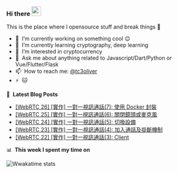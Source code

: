 ### Hi there <a href="https://17coding.online/"><img src="https://media.giphy.com/media/hvRJCLFzcasrR4ia7z/giphy.gif" width="25px"></a>
This is the place where I opensource stuff and break things :rofl:

- 🔭 &nbsp;I’m currently working on something cool :wink:
- 🌱 &nbsp;I’m currently learning cryptography, deep learning
- 👀 &nbsp;I’m interested in cryptocurrency
- 💬 &nbsp;Ask me about anything related to Javascript/Dart/Python or Vue/Flutter/Flask
- 📫 &nbsp;How to reach me: [@tc3oliver](https://twitter.com/Tc3Oliver)
- ⚡ &nbsp;:cat:

📕 &nbsp;**Latest Blog Posts**
<!-- BLOG-POST-LIST:START -->
- [[WebRTC 26] [實作] 一對一視訊通話(7): 使用 Docker 封裝](https://17coding.online/archives/145?utm_source=rss&utm_medium=rss&utm_campaign=webrtc-26-%25e5%25af%25a6%25e4%25bd%259c-%25e4%25b8%2580%25e5%25b0%258d%25e4%25b8%2580%25e8%25a6%2596%25e8%25a8%258a%25e9%2580%259a%25e8%25a9%25b17-%25e4%25bd%25bf%25e7%2594%25a8-docker-%25e5%25b0%2581%25e8%25a3%259d)
- [[WebRTC 25] [實作] 一對一視訊通話(6): 關閉鏡頭或麥克風](https://17coding.online/archives/143?utm_source=rss&utm_medium=rss&utm_campaign=webrtc-25-%25e5%25af%25a6%25e4%25bd%259c-%25e4%25b8%2580%25e5%25b0%258d%25e4%25b8%2580%25e8%25a6%2596%25e8%25a8%258a%25e9%2580%259a%25e8%25a9%25b16-%25e9%2597%259c%25e9%2596%2589%25e9%258f%25a1%25e9%25a0%25ad%25e6%2588%2596%25e9%25ba%25a5%25e5%2585%258b%25e9%25a2%25a8)
- [[WebRTC 24] [實作] 一對一視訊通話(5): 切換設備](https://17coding.online/archives/141?utm_source=rss&utm_medium=rss&utm_campaign=webrtc-24-%25e5%25af%25a6%25e4%25bd%259c-%25e4%25b8%2580%25e5%25b0%258d%25e4%25b8%2580%25e8%25a6%2596%25e8%25a8%258a%25e9%2580%259a%25e8%25a9%25b15-%25e5%2588%2587%25e6%258f%259b%25e8%25a8%25ad%25e5%2582%2599)
- [[WebRTC 23] [實作] 一對一視訊通話(4): 加入通話及掛斷機制](https://17coding.online/archives/138?utm_source=rss&utm_medium=rss&utm_campaign=webrtc-23-%25e5%25af%25a6%25e4%25bd%259c-%25e4%25b8%2580%25e5%25b0%258d%25e4%25b8%2580%25e8%25a6%2596%25e8%25a8%258a%25e9%2580%259a%25e8%25a9%25b14-%25e5%258a%25a0%25e5%2585%25a5%25e9%2580%259a%25e8%25a9%25b1%25e5%258f%258a%25e6%258e%259b%25e6%2596%25b7%25e6%25a9%259f%25e5%2588%25b6)
- [[WebRTC 22] [實作] 一對一視訊通話(3): Client](https://17coding.online/archives/135?utm_source=rss&utm_medium=rss&utm_campaign=webrtc-22-%25e5%25af%25a6%25e4%25bd%259c-%25e4%25b8%2580%25e5%25b0%258d%25e4%25b8%2580%25e8%25a6%2596%25e8%25a8%258a%25e9%2580%259a%25e8%25a9%25b13-client)
<!-- BLOG-POST-LIST:END -->



📊 &nbsp;**This week I spent my time on**


![Wwakatime stats](https://github-readme-stats-taupe-two.vercel.app/api/wakatime?username=tc3oliver&hide_title=true&hide_border=true&langs_count=5&bg_color=00000000&text_color=777)

